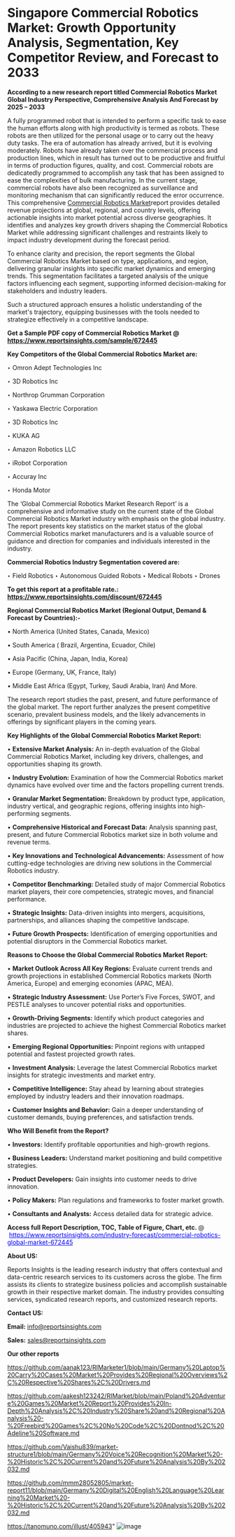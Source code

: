 # Singapore Commercial Robotics Market: Growth Opportunity Analysis, Segmentation, Key Competitor Review, and Forecast to 2033

<strong>According to a new research report titled Commercial Robotics Market Global Industry Perspective, Comprehensive Analysis And Forecast by 2025 – 2033</strong>

A fully programmed robot that is intended to perform a specific task to ease the human efforts along with high productivity is termed as robots. These robots are then utilized for the personal usage or to carry out the heavy duty tasks. The era of automation has already arrived, but it is evolving moderately. Robots have already taken over the commercial process and production lines, which in result has turned out to be productive and fruitful in terms of production figures, quality, and cost. Commercial robots are dedicatedly programmed to accomplish any task that has been assigned to ease the complexities of bulk manufacturing. In the current stage, commercial robots have also been recognized as surveillance and monitoring mechanism that can significantly reduced the error occurrence. This comprehensive <a href=https://www.reportsinsights.com/sample/672445>Commercial Robotics Market</a>report provides detailed revenue projections at global, regional, and country levels, offering actionable insights into market potential across diverse geographies. It identifies and analyzes key growth drivers shaping the Commercial Robotics Market while addressing significant challenges and restraints likely to impact industry development during the forecast period.

To enhance clarity and precision, the report segments the Global Commercial Robotics Market based on type, applications, and region, delivering granular insights into specific market dynamics and emerging trends. This segmentation facilitates a targeted analysis of the unique factors influencing each segment, supporting informed decision-making for stakeholders and industry leaders.

Such a structured approach ensures a holistic understanding of the market's trajectory, equipping businesses with the tools needed to strategize effectively in a competitive landscape.

<strong>Get a Sample PDF copy of Commercial Robotics Market </strong><strong>@<a href=https://www.reportsinsights.com/sample/672445 style=color:#0000ff;> https://www.reportsinsights.com/sample/672445</a></strong></font>

<strong>Key Competitors of the Global Commercial Robotics Market are:</strong>

‣ Omron Adept Technologies Inc

‣ 3D Robotics Inc

‣ Northrop Grumman Corporation

‣ Yaskawa Electric Corporation

‣ 3D Robotics Inc

‣ KUKA AG

‣ Amazon Robotics LLC

‣ iRobot Corporation

‣ Accuray Inc

‣ Honda Motor

The ‘Global Commercial Robotics Market Research Report’ is a comprehensive and informative study on the current state of the Global Commercial Robotics Market industry with emphasis on the global industry. The report presents key statistics on the market status of the global Commercial Robotics market manufacturers and is a valuable source of guidance and direction for companies and individuals interested in the industry.

<strong>Commercial Robotics Industry Segmentation covered are:</strong>

‣ Field Robotics
‣ Autonomous Guided Robots
‣ Medical Robots
‣ Drones

<strong>To get this report at a profitable rate.: <a href=https://www.reportsinsights.com/discount/672445 style=color:#0000ff;>https://www.reportsinsights.com/discount/672445</a></strong></font>

<strong>Regional Commercial Robotics Market (Regional Output, Demand &amp; Forecast by Countries):-</strong>

• North America (United States, Canada, Mexico)

• South America ( Brazil, Argentina, Ecuador, Chile)

• Asia Pacific (China, Japan, India, Korea)

• Europe (Germany, UK, France, Italy)

• Middle East Africa (Egypt, Turkey, Saudi Arabia, Iran) And More.

The research report studies the past, present, and future performance of the global market. The report further analyzes the present competitive scenario, prevalent business models, and the likely advancements in offerings by significant players in the coming years.

<strong>Key Highlights of the Global Commercial Robotics Market Report:</strong>

• <strong>Extensive Market Analysis:</strong> An in-depth evaluation of the Global Commercial Robotics Market, including key drivers, challenges, and opportunities shaping its growth.

• <strong>Industry Evolution:</strong> Examination of how the Commercial Robotics market dynamics have evolved over time and the factors propelling current trends.

• <strong>Granular Market Segmentation:</strong> Breakdown by product type, application, industry vertical, and geographic regions, offering insights into high-performing segments.

• <strong>Comprehensive Historical and Forecast Data:</strong> Analysis spanning past, present, and future Commercial Robotics market size in both volume and revenue terms.

• <strong>Key Innovations and Technological Advancements:</strong> Assessment of how cutting-edge technologies are driving new solutions in the Commercial Robotics industry.

• <strong>Competitor Benchmarking:</strong> Detailed study of major Commercial Robotics market players, their core competencies, strategic moves, and financial performance.

• <strong>Strategic Insights:</strong> Data-driven insights into mergers, acquisitions, partnerships, and alliances shaping the competitive landscape.

• <strong>Future Growth Prospects:</strong> Identification of emerging opportunities and potential disruptors in the Commercial Robotics market.

<strong>Reasons to Choose the Global Commercial Robotics Market Report:</strong>

• <strong>Market Outlook Across All Key Regions:</strong> Evaluate current trends and growth projections in established Commercial Robotics markets (North America, Europe) and emerging economies (APAC, MEA).

• <strong>Strategic Industry Assessment:</strong> Use Porter’s Five Forces, SWOT, and PESTLE analyses to uncover potential risks and opportunities.

• <strong>Growth-Driving Segments:</strong> Identify which product categories and industries are projected to achieve the highest Commercial Robotics market shares.

• <strong>Emerging Regional Opportunities:</strong> Pinpoint regions with untapped potential and fastest projected growth rates.

• <strong>Investment Analysis:</strong> Leverage the latest Commercial Robotics market insights for strategic investments and market entry.

• <strong>Competitive Intelligence:</strong> Stay ahead by learning about strategies employed by industry leaders and their innovation roadmaps.

• <strong>Customer Insights and Behavior:</strong> Gain a deeper understanding of customer demands, buying preferences, and satisfaction trends.

<strong>Who Will Benefit from the Report?</strong>

• <strong>Investors:</strong> Identify profitable opportunities and high-growth regions.

• <strong>Business Leaders:</strong> Understand market positioning and build competitive strategies.

• <strong>Product Developers:</strong> Gain insights into customer needs to drive innovation.

• <strong>Policy Makers:</strong> Plan regulations and frameworks to foster market growth.

• <strong>Consultants and Analysts:</strong> Access detailed data for strategic advice.
</ul>
<strong>Access full Report Description, TOC, Table of Figure, Chart, etc. </strong>@  <a href=https://www.reportsinsights.com/industry-forecast/commercial-robotics-global-market-672445 style=color:#0000ff;>https://www.reportsinsights.com/industry-forecast/commercial-robotics-global-market-672445</a></font>

<strong><strong>About US</strong>:</strong>

Reports Insights is the leading research industry that offers contextual and data-centric research services to its customers across the globe. The firm assists its clients to strategize business policies and accomplish sustainable growth in their respective market domain. The industry provides consulting services, syndicated research reports, and customized research reports.

<strong>Contact US:</strong>

<p class=""""><b>Email:</b> <a href=mailto:info@reportsinsights.com>info@reportsinsights.com</a></p>
<p class=""""><b>Sales:</b> <a href=mailto:sales@reportsinsights.com>sales@reportsinsights.com</a></p>

<strong>Our other reports</strong>

<a href=https://github.com/aanak123/RIMarketer1/blob/main/Germany%20Laptop%20Carry%20Cases%20Market%20Provides%20Regional%20Overviews%2C%20Respective%20Shares%2C%20Drivers.md>https://github.com/aanak123/RIMarketer1/blob/main/Germany%20Laptop%20Carry%20Cases%20Market%20Provides%20Regional%20Overviews%2C%20Respective%20Shares%2C%20Drivers.md</a>

<a href=https://github.com/aakesh123242/RIMarket/blob/main/Poland%20Adventure%20Games%20Market%20Report%20Provides%20In-Depth%20Analysis%2C%20Industry%20Share%20and%20Regional%20Analysis%20-%20Freebird%20Games%2C%20No%20Code%2C%20Dontnod%2C%20Adeline%20Software.md>https://github.com/aakesh123242/RIMarket/blob/main/Poland%20Adventure%20Games%20Market%20Report%20Provides%20In-Depth%20Analysis%2C%20Industry%20Share%20and%20Regional%20Analysis%20-%20Freebird%20Games%2C%20No%20Code%2C%20Dontnod%2C%20Adeline%20Software.md</a>

<a href=https://github.com/Vaishu839/market-structure1/blob/main/Germany%20Voice%20Recognition%20Market%20-%20Historic%2C%20Current%20and%20Future%20Analysis%20By%202032.md>https://github.com/Vaishu839/market-structure1/blob/main/Germany%20Voice%20Recognition%20Market%20-%20Historic%2C%20Current%20and%20Future%20Analysis%20By%202032.md</a>

<a href=https://github.com/mmm28052805/market-report11/blob/main/Germany%20Digital%20English%20Language%20Learning%20Market%20-%20Historic%2C%20Current%20and%20Future%20Analysis%20By%202032.md>https://github.com/mmm28052805/market-report11/blob/main/Germany%20Digital%20English%20Language%20Learning%20Market%20-%20Historic%2C%20Current%20and%20Future%20Analysis%20By%202032.md</a>

<a href=https://tanomuno.com/illust/405943>https://tanomuno.com/illust/405943</a>"
![image](https://github.com/user-attachments/assets/9bd0b0cc-94a6-4c98-959b-f6031b39b7eb)
